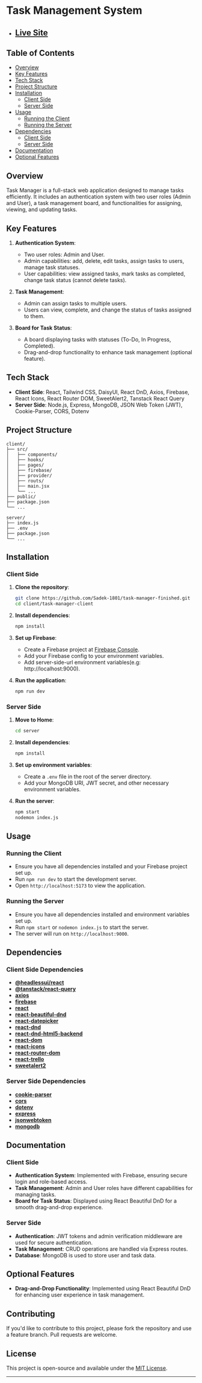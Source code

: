 
# Task Management System

- ## [Live Site](https://task-manager-finished.netlify.app/)

## Table of Contents

- [Overview](#overview)
- [Key Features](#key-features)
- [Tech Stack](#tech-stack)
- [Project Structure](#project-structure)
- [Installation](#installation)
  - [Client Side](#client-side)
  - [Server Side](#server-side)
- [Usage](#usage)
  - [Running the Client](#running-the-client)
  - [Running the Server](#running-the-server)
- [Dependencies](#dependencies)
  - [Client Side](#client-side-dependencies)
  - [Server Side](#server-side-dependencies)
- [Documentation](#documentation)
- [Optional Features](#optional-features)

## Overview

Task Manager is a full-stack web application designed to manage tasks efficiently. It includes an authentication system with two user roles (Admin and User), a task management board, and functionalities for assigning, viewing, and updating tasks.

## Key Features

1. **Authentication System**:
   - Two user roles: Admin and User.
   - Admin capabilities: add, delete, edit tasks, assign tasks to users, manage task statuses.
   - User capabilities: view assigned tasks, mark tasks as completed, change task status (cannot delete tasks).

2. **Task Management**:
   - Admin can assign tasks to multiple users.
   - Users can view, complete, and change the status of tasks assigned to them.

3. **Board for Task Status**:
   - A board displaying tasks with statuses (To-Do, In Progress, Completed).
   - Drag-and-drop functionality to enhance task management (optional feature).

## Tech Stack

- **Client Side**: React, Tailwind CSS, DaisyUI, React DnD, Axios, Firebase, React Icons, React Router DOM, SweetAlert2, Tanstack React Query
- **Server Side**: Node.js, Express, MongoDB, JSON Web Token (JWT), Cookie-Parser, CORS, Dotenv

## Project Structure

```
client/
├── src/
│   ├── components/
│   ├── hooks/
│   ├── pages/
│   ├── firebase/
│   ├── provider/
│   ├── routs/
│   ├── main.jsx
│   └── ...
├── public/
├── package.json
└── ...

server/
├── index.js
├── .env
├── package.json
└── ...
```

## Installation

### Client Side

1. **Clone the repository**:
   ```sh
   git clone https://github.com/Sadek-1801/task-manager-finished.git
   cd client/task-manager-client
   ```

2. **Install dependencies**:
   ```sh
   npm install
   ```

3. **Set up Firebase**:
   - Create a Firebase project at [Firebase Console](https://console.firebase.google.com/).
   - Add your Firebase config to your environment variables.
   - Add server-side-url environment variables(e.g: http://localhost:9000).

4. **Run the application**:
   ```sh
   npm run dev
   ```

### Server Side

1. **Move to Home**:
   ```sh
   cd server
   ```

2. **Install dependencies**:
   ```sh
   npm install
   ```

3. **Set up environment variables**:
   - Create a `.env` file in the root of the server directory.
   - Add your MongoDB URI, JWT secret, and other necessary environment variables.

4. **Run the server**:
   ```sh
   npm start
   nodemon index.js
   ```

## Usage

### Running the Client

- Ensure you have all dependencies installed and your Firebase project set up.
- Run `npm run dev` to start the development server.
- Open `http://localhost:5173` to view the application.

### Running the Server

- Ensure you have all dependencies installed and environment variables set up.
- Run `npm start` or `nodemon index.js` to start the server.
- The server will run on `http://localhost:9000`.

## Dependencies

### Client Side Dependencies

- **[@headlessui/react](https://www.npmjs.com/package/@headlessui/react)**
- **[@tanstack/react-query](https://www.npmjs.com/package/@tanstack/react-query)**
- **[axios](https://www.npmjs.com/package/axios)**
- **[firebase](https://www.npmjs.com/package/firebase)**
- **[react](https://www.npmjs.com/package/react)**
- **[react-beautiful-dnd](https://www.npmjs.com/package/react-beautiful-dnd)**
- **[react-datepicker](https://www.npmjs.com/package/react-datepicker)**
- **[react-dnd](https://www.npmjs.com/package/react-dnd)**
- **[react-dnd-html5-backend](https://www.npmjs.com/package/react-dnd-html5-backend)**
- **[react-dom](https://www.npmjs.com/package/react-dom)**
- **[react-icons](https://www.npmjs.com/package/react-icons)**
- **[react-router-dom](https://www.npmjs.com/package/react-router-dom)**
- **[react-trello](https://www.npmjs.com/package/react-trello)**
- **[sweetalert2](https://www.npmjs.com/package/sweetalert2)**

### Server Side Dependencies

- **[cookie-parser](https://www.npmjs.com/package/cookie-parser)**
- **[cors](https://www.npmjs.com/package/cors)**
- **[dotenv](https://www.npmjs.com/package/dotenv)**
- **[express](https://www.npmjs.com/package/express)**
- **[jsonwebtoken](https://www.npmjs.com/package/jsonwebtoken)**
- **[mongodb](https://www.npmjs.com/package/mongodb)**

## Documentation

### Client Side

- **Authentication System**: Implemented with Firebase, ensuring secure login and role-based access.
- **Task Management**: Admin and User roles have different capabilities for managing tasks.
- **Board for Task Status**: Displayed using React Beautiful DnD for a smooth drag-and-drop experience.

### Server Side

- **Authentication**: JWT tokens and admin verification middleware are used for secure authentication.
- **Task Management**: CRUD operations are handled via Express routes.
- **Database**: MongoDB is used to store user and task data.

## Optional Features

- **Drag-and-Drop Functionality**: Implemented using React Beautiful DnD for enhancing user experience in task management.


## Contributing

If you'd like to contribute to this project, please fork the repository and use a feature branch. Pull requests are welcome.

## License

This project is open-source and available under the [MIT License](LICENSE).

---




